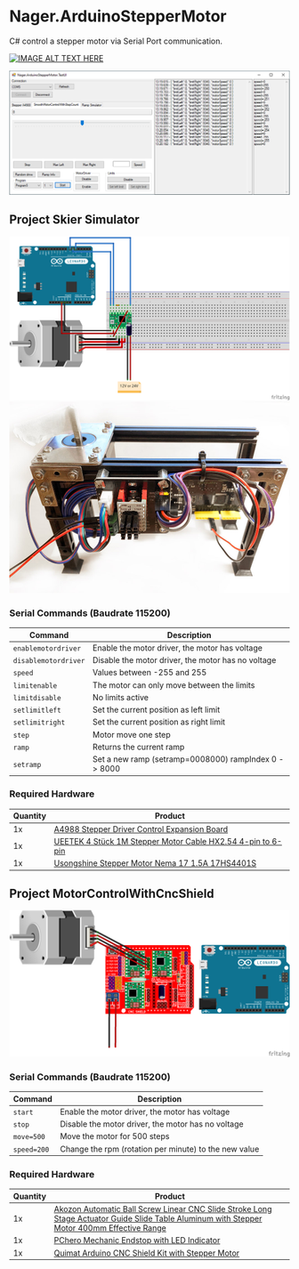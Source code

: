 # Nager.ArduinoStepperMotor
C# control a stepper motor via Serial Port communication. 

[![IMAGE ALT TEXT HERE](https://img.youtube.com/vi/puS8ANA2Q74/0.jpg)](https://www.youtube.com/watch?v=puS8ANA2Q74)

![TestUI](doc/TestUI.png)

## Project Skier Simulator

![A4899WiringDiagram](doc/A4899WiringDiagram.png)
![Project2](doc/Project2.jpg)

### Serial Commands (Baudrate 115200)

Command | Description | 
--- | --- | 
`enablemotordriver` | Enable the motor driver, the motor has voltage
`disablemotordriver` | Disable the motor driver, the motor has no voltage
`speed` | Values between -255 and 255
`limitenable` | The motor can only move between the limits
`limitdisable` | No limits active
`setlimitleft` | Set the current position as left limit
`setlimitright` | Set the current position as right limit
`step` | Motor move one step
`ramp` | Returns the current ramp
`setramp` | Set a new ramp (setramp=0008000) rampIndex 0 -> 8000

### Required Hardware

Quantity | Product | 
--- | --- | 
1x | [A4988 Stepper Driver Control Expansion Board](https://amzn.to/2X9j6cO) |
1x | [UEETEK 4 Stück 1M Stepper Motor Cable HX2.54 4-pin to 6-pin](https://amzn.to/31w3uz7) |
1x | [Usongshine Stepper Motor Nema 17 1.5A 17HS4401S](https://amzn.to/2KO4jO8) |

## Project MotorControlWithCncShield

![CncShieldWiringDiagram](doc/CncShieldWiringDiagram.png)

### Serial Commands (Baudrate 115200)

Command | Description | 
--- | --- | 
`start` | Enable the motor driver, the motor has voltage
`stop` | Disable the motor driver, the motor has no voltage
`move=500` | Move the motor for 500 steps
`speed=200` | Change the rpm (rotation per minute) to the new value

### Required Hardware

Quantity | Product | 
--- | --- | 
1x | [Akozon Automatic Ball Screw Linear CNC Slide Stroke Long Stage Actuator Guide Slide Table Aluminum with Stepper Motor 400mm Effective Range](https://amzn.to/2uOP0eR) |
1x | [PChero Mechanic Endstop with LED Indicator](https://amzn.to/2UIAZh4) |
1x | [Quimat Arduino CNC Shield Kit with Stepper Motor](https://amzn.to/2I4SG4M) |
